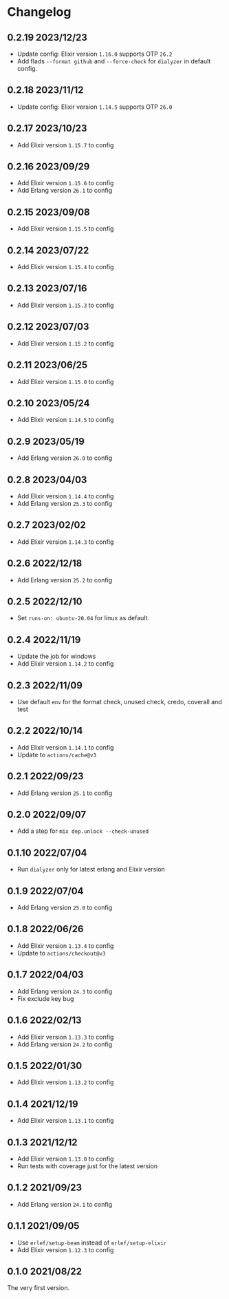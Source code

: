 # Changelog

## 0.2.19 2023/12/23

- Update config: Elixir version `1.16.0` supports OTP `26.2`
- Add flads `--format github` and `--force-check` for `dialyzer` in default
  config.


## 0.2.18 2023/11/12

- Update config: Elixir version `1.14.5` supports OTP `26.0`

## 0.2.17 2023/10/23

- Add Elixir version `1.15.7` to config

## 0.2.16 2023/09/29

- Add Elixir version `1.15.6` to config
- Add Erlang version `26.1` to config

## 0.2.15 2023/09/08

- Add Elixir version `1.15.5` to config

## 0.2.14 2023/07/22

- Add Elixir version `1.15.4` to config

## 0.2.13 2023/07/16

- Add Elixir version `1.15.3` to config

## 0.2.12 2023/07/03

- Add Elixir version `1.15.2` to config

## 0.2.11 2023/06/25

- Add Elixir version `1.15.0` to config

## 0.2.10 2023/05/24

- Add Elixir version `1.14.5` to config

## 0.2.9 2023/05/19

- Add Erlang version `26.0` to config

## 0.2.8 2023/04/03

- Add Elixir version `1.14.4` to config
- Add Erlang version `25.3` to config

## 0.2.7 2023/02/02

- Add Elixir version `1.14.3` to config

## 0.2.6 2022/12/18

- Add Erlang version `25.2` to config

## 0.2.5 2022/12/10

- Set `runs-on: ubuntu-20.04` for linux as default.

## 0.2.4 2022/11/19

- Update the job for windows
- Add Elixir version `1.14.2` to config

## 0.2.3 2022/11/09

- Use default `env` for the format check, unused check, credo, coverall and test

## 0.2.2 2022/10/14

- Add Elixir version `1.14.1` to config
- Update to `actions/cache@v3`

## 0.2.1 2022/09/23

- Add Erlang version `25.1` to config

## 0.2.0 2022/09/07

- Add a step for `mix dep.unlock --check-unused`

## 0.1.10 2022/07/04

- Run `dialyzer` only for latest erlang and Elixir version

## 0.1.9 2022/07/04

- Add Erlang version `25.0` to config

## 0.1.8 2022/06/26

- Add Elixir version `1.13.4` to config
- Update to `actions/checkout@v3`

## 0.1.7 2022/04/03

- Add Erlang version `24.3` to config
- Fix exclude key bug

## 0.1.6 2022/02/13

- Add Elixir version `1.13.3` to config
- Add Erlang version `24.2` to config

## 0.1.5 2022/01/30

- Add Elixir version `1.13.2` to config

## 0.1.4 2021/12/19

- Add Elixir version `1.13.1` to config

## 0.1.3 2021/12/12

- Add Elixir version `1.13.0` to config
- Run tests with coverage just for the latest version

## 0.1.2 2021/09/23

- Add Erlang version `24.1` to config

## 0.1.1 2021/09/05

- Use `erlef/setup-beam` instead of `erlef/setup-elixir`
- Add Elixir version `1.12.3` to config

## 0.1.0 2021/08/22

The very first version.

